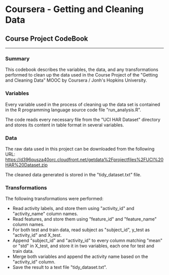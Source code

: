 # Coursera - Getting and Cleaning Data
## Course Project CodeBook
---
### Summary 
This codebook describes the variables, the data, and any transformations performed to clean up the data used in the Course Project of the "Getting and Cleaning Data" MOOC by Coursera / Jonh's Hopkins University.

### Variables
Every variable used in the process of cleaning up the data set is contained in the R programming language source code file "run_analysis.R".

The code reads every necessary file from the "UCI HAR Dataset" directory and stores its content in table format in several variables.

### Data
The raw data used in this project can be downloaded from the following URL: https://d396qusza40orc.cloudfront.net/getdata%2Fprojectfiles%2FUCI%20HAR%20Dataset.zip

The cleaned data generated is stored in the "tidy_dataset.txt" file.

### Transformations 
The following transformations were performed:
- Read activity labels, and store them using "activity_id" and "activity_name" column names.
- Read features, and store them using "feature_id" and "feature_name" column names.
- For both test and train data, read subject as "subject_id", y_test as "activity_id" and X_test.
- Append "subject_id" and "activity_id" to every column matching "mean" or "std" in X_test, and store it in two variables, each one for test and train data.
- Merge both variables and append the activity name based on the "activity_id" column.
- Save the result to a text file "tidy_dataset.txt".

